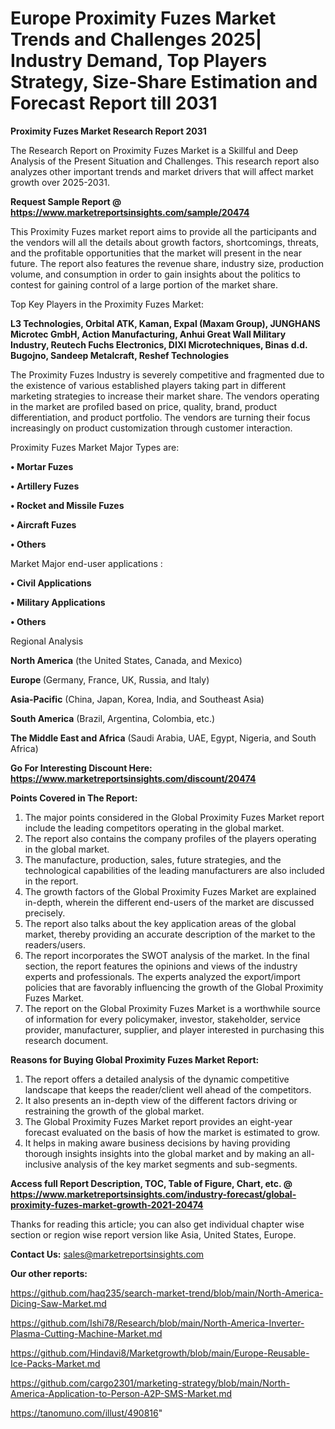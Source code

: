 # Europe Proximity Fuzes Market Trends and Challenges 2025| Industry Demand, Top Players Strategy, Size-Share Estimation and Forecast Report till 2031

<strong>Proximity Fuzes Market Research Report 2031</strong>

The Research Report on Proximity Fuzes Market is a Skillful and Deep Analysis of the Present Situation and Challenges. This research report also analyzes other important trends and market drivers that will affect market growth over 2025-2031.

<strong>Request Sample Report @ <a href=https://www.marketreportsinsights.com/sample/20474>https://www.marketreportsinsights.com/sample/20474</a></strong>

This Proximity Fuzes market report aims to provide all the participants and the vendors will all the details about growth factors, shortcomings, threats, and the profitable opportunities that the market will present in the near future. The report also features the revenue share, industry size, production volume, and consumption in order to gain insights about the politics to contest for gaining control of a large portion of the market share.

Top Key Players in the Proximity Fuzes Market:

<strong>L3 Technologies, Orbital ATK, Kaman, Expal (Maxam Group), JUNGHANS Microtec GmbH, Action Manufacturing, Anhui Great Wall Military Industry, Reutech Fuchs Electronics, DIXI Microtechniques, Binas d.d. Bugojno, Sandeep Metalcraft, Reshef Technologies</strong>

The Proximity Fuzes Industry is severely competitive and fragmented due to the existence of various established players taking part in different marketing strategies to increase their market share. The vendors operating in the market are profiled based on price, quality, brand, product differentiation, and product portfolio. The vendors are turning their focus increasingly on product customization through customer interaction.

Proximity Fuzes Market Major Types are:

<strong>• Mortar Fuzes

• Artillery Fuzes

• Rocket and Missile Fuzes

• Aircraft Fuzes

• Others</strong>

Market Major end-user applications :

<strong>• Civil Applications

• Military Applications

• Others</strong>

Regional Analysis

</u><strong><b>North America</b></strong> (the United States, Canada, and Mexico)

<strong><b>Europe </b></strong>(Germany, France, UK, Russia, and Italy)

<strong><b>Asia-Pacific</b></strong> (China, Japan, Korea, India, and Southeast Asia)

<strong><b>South America</b></strong> (Brazil, Argentina, Colombia, etc.)

<strong><b>The Middle East and Africa</b></strong> (Saudi Arabia, UAE, Egypt, Nigeria, and South Africa)

<strong>Go For Interesting Discount Here: <a href=https://www.marketreportsinsights.com/discount/20474>https://www.marketreportsinsights.com/discount/20474</a></strong>

<strong>Points Covered in The Report:</strong>
<ol>
  <li>The major points considered in the Global Proximity Fuzes Market report include the leading competitors operating in the global market.</li>
  <li>The report also contains the company profiles of the players operating in the global market.</li>
  <li>The manufacture, production, sales, future strategies, and the technological capabilities of the leading manufacturers are also included in the report.</li>
  <li>The growth factors of the Global Proximity Fuzes Market are explained in-depth, wherein the different end-users of the market are discussed precisely.</li>
  <li>The report also talks about the key application areas of the global market, thereby providing an accurate description of the market to the readers/users.</li>
  <li>The report incorporates the SWOT analysis of the market. In the final section, the report features the opinions and views of the industry experts and professionals. The experts analyzed the export/import policies that are favorably influencing the growth of the Global Proximity Fuzes Market.</li>
  <li>The report on the Global Proximity Fuzes Market is a worthwhile source of information for every policymaker, investor, stakeholder, service provider, manufacturer, supplier, and player interested in purchasing this research document.</li>
</ol>
<strong>Reasons for Buying Global Proximity Fuzes Market Report:</strong>

<ol>
  <li>The report offers a detailed analysis of the dynamic competitive landscape that keeps the reader/client well ahead of the competitors.</li>
  <li>It also presents an in-depth view of the different factors driving or restraining the growth of the global market.</li>
  <li>The Global Proximity Fuzes Market report provides an eight-year forecast evaluated on the basis of how the market is estimated to grow.</li>
  <li>It helps in making aware business decisions by having providing thorough insights insights into the global market and by making an all-inclusive analysis of the key market segments and sub-segments.</li>
</ol>
<strong>Access full Report Description, TOC, Table of Figure, Chart, etc. @ <a href=https://www.marketreportsinsights.com/industry-forecast/global-proximity-fuzes-market-growth-2021-20474>https://www.marketreportsinsights.com/industry-forecast/global-proximity-fuzes-market-growth-2021-20474</a></strong>


Thanks for reading this article; you can also get individual chapter wise section or region wise report version like Asia, United States, Europe.

<strong>Contact Us:</strong>
sales@marketreportsinsights.com

<strong>Our other reports:</strong>

<a href=https://github.com/haq235/search-market-trend/blob/main/North-America-Dicing-Saw-Market.md>https://github.com/haq235/search-market-trend/blob/main/North-America-Dicing-Saw-Market.md</a>

<a href=https://github.com/Ishi78/Research/blob/main/North-America-Inverter-Plasma-Cutting-Machine-Market.md>https://github.com/Ishi78/Research/blob/main/North-America-Inverter-Plasma-Cutting-Machine-Market.md</a>

<a href=https://github.com/Hindavi8/Marketgrowth/blob/main/Europe-Reusable-Ice-Packs-Market.md>https://github.com/Hindavi8/Marketgrowth/blob/main/Europe-Reusable-Ice-Packs-Market.md</a>

<a href=https://github.com/cargo2301/marketing-strategy/blob/main/North-America-Application-to-Person-A2P-SMS-Market.md>https://github.com/cargo2301/marketing-strategy/blob/main/North-America-Application-to-Person-A2P-SMS-Market.md</a>

<a href=https://tanomuno.com/illust/490816>https://tanomuno.com/illust/490816</a>"
